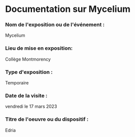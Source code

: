 # Documentation sur Mycelium



### Nom de l'exposition ou de l'événement :
Mycelium

### Lieu de mise en exposition:
Collège Montmorency

### Type d'exposition :
Temporaire

### Date de la visite :
vendredi le 17 mars 2023

### Titre de l'oeuvre ou du dispositif :
Edria

###
